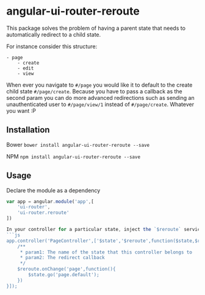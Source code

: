 # angular-ui-router-reroute

This package solves the problem of having a parent state that needs to automatically redirect to a child state.

For instance consider this structure:
```
- page
	- create
	- edit
	- view
```

When ever you navigate to `#/page` you would like it to default to the create child state `#/page/create`.
Because you have to pass a callback as the second param you can do more advanced redirections such as sending an unauthenticated user to `#/page/view/1` instead of `#/page/create`. Whatever you want :P

## Installation
Bower
`bower install angular-ui-router-reroute --save`

NPM
`npm install angular-ui-router-reroute --save`

## Usage
Declare the module as a dependency
```js
var app = angular.module('app',[
	'ui-router',
	'ui-router.reroute'
])

In your controller for a particular state, inject the `$reroute` service.
```js
app.controller('PageController',['$state','$reroute',function($state,$reroute){
	/**
	 * param1: The name of the state that this controller belongs to
	 * param2: The redirect callback
	 */
	$reroute.onChange('page',function(){
		$state.go('page.default');
	})
}]);
```